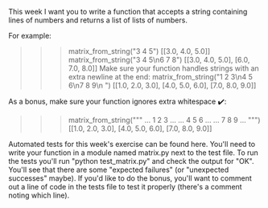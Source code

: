 This week I want you to write a function that accepts a string containing lines of numbers and returns a list of lists of numbers.

For example:
>>> matrix_from_string("3 4 5")
[[3.0, 4.0, 5.0]]
>>> matrix_from_string("3 4 5\n6 7 8")
[[3.0, 4.0, 5.0], [6.0, 7.0, 8.0]]
Make sure your function handles strings with an extra newline at the end:
>>> matrix_from_string("1 2 3\n4 5 6\n7 8 9\n ")
[[1.0, 2.0, 3.0], [4.0, 5.0, 6.0], [7.0, 8.0, 9.0]]

As a bonus, make sure your function ignores extra whitespace ✔️:
>>> matrix_from_string("""
...     1   2   3
...
...     4   5   6
...
...     7   8   9
... """)
[[1.0, 2.0, 3.0], [4.0, 5.0, 6.0], [7.0, 8.0, 9.0]]

Automated tests for this week's exercise can be found here. You'll need to write your function in a module named matrix.py next to the test file. To run the tests you'll run "python test_matrix.py" and check the output for "OK". You'll see that there are some "expected failures" (or "unexpected successes" maybe). If you'd like to do the bonus, you'll want to comment out a line of code in the tests file to test it properly (there's a comment noting which line).